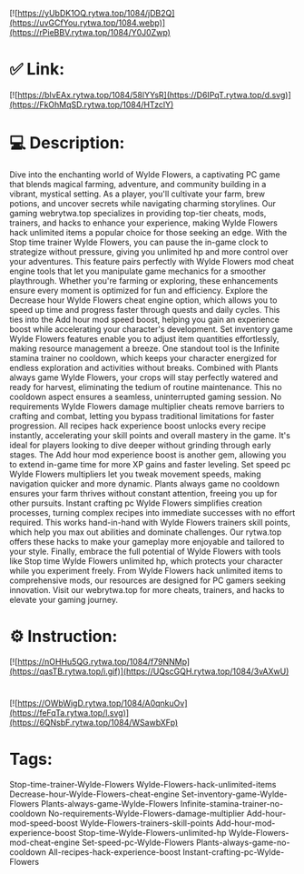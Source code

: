 [![https://yUbDK1OQ.rytwa.top/1084/jDB2Q](https://uvGCfYou.rytwa.top/1084.webp)](https://rPieBBV.rytwa.top/1084/Y0J0Zwp)
# ✅ Link:
[![https://bIvEAx.rytwa.top/1084/58lYYsR](https://D6IPqT.rytwa.top/d.svg)](https://FkOhMqSD.rytwa.top/1084/HTzclY)
# 💻 Description:
Dive into the enchanting world of Wylde Flowers, a captivating PC game that blends magical farming, adventure, and community building in a vibrant, mystical setting. As a player, you'll cultivate your farm, brew potions, and uncover secrets while navigating charming storylines. Our gaming webrytwa.top specializes in providing top-tier cheats, mods, trainers, and hacks to enhance your experience, making Wylde Flowers hack unlimited items a popular choice for those seeking an edge.
With the Stop time trainer Wylde Flowers, you can pause the in-game clock to strategize without pressure, giving you unlimited hp and more control over your adventures. This feature pairs perfectly with Wylde Flowers mod cheat engine tools that let you manipulate game mechanics for a smoother playthrough. Whether you're farming or exploring, these enhancements ensure every moment is optimized for fun and efficiency.
Explore the Decrease hour Wylde Flowers cheat engine option, which allows you to speed up time and progress faster through quests and daily cycles. This ties into the Add hour mod speed boost, helping you gain an experience boost while accelerating your character's development. Set inventory game Wylde Flowers features enable you to adjust item quantities effortlessly, making resource management a breeze.
One standout tool is the Infinite stamina trainer no cooldown, which keeps your character energized for endless exploration and activities without breaks. Combined with Plants always game Wylde Flowers, your crops will stay perfectly watered and ready for harvest, eliminating the tedium of routine maintenance. This no cooldown aspect ensures a seamless, uninterrupted gaming session.
No requirements Wylde Flowers damage multiplier cheats remove barriers to crafting and combat, letting you bypass traditional limitations for faster progression. All recipes hack experience boost unlocks every recipe instantly, accelerating your skill points and overall mastery in the game. It's ideal for players looking to dive deeper without grinding through early stages.
The Add hour mod experience boost is another gem, allowing you to extend in-game time for more XP gains and faster leveling. Set speed pc Wylde Flowers multipliers let you tweak movement speeds, making navigation quicker and more dynamic. Plants always game no cooldown ensures your farm thrives without constant attention, freeing you up for other pursuits.
Instant crafting pc Wylde Flowers simplifies creation processes, turning complex recipes into immediate successes with no effort required. This works hand-in-hand with Wylde Flowers trainers skill points, which help you max out abilities and dominate challenges. Our rytwa.top offers these hacks to make your gameplay more enjoyable and tailored to your style.
Finally, embrace the full potential of Wylde Flowers with tools like Stop time Wylde Flowers unlimited hp, which protects your character while you experiment freely. From Wylde Flowers hack unlimited items to comprehensive mods, our resources are designed for PC gamers seeking innovation. Visit our webrytwa.top for more cheats, trainers, and hacks to elevate your gaming journey.

# ⚙️ Instruction:
[![https://nOHHu5QG.rytwa.top/1084/f79NNMp](https://qasTB.rytwa.top/i.gif)](https://UQscGQH.rytwa.top/1084/3vAXwU)
#
[![https://OWbWigD.rytwa.top/1084/A0qnkuOv](https://feFqTa.rytwa.top/l.svg)](https://6QNsbF.rytwa.top/1084/WSawbXFp)
# Tags:
Stop-time-trainer-Wylde-Flowers Wylde-Flowers-hack-unlimited-items Decrease-hour-Wylde-Flowers-cheat-engine Set-inventory-game-Wylde-Flowers Plants-always-game-Wylde-Flowers Infinite-stamina-trainer-no-cooldown No-requirements-Wylde-Flowers-damage-multiplier Add-hour-mod-speed-boost Wylde-Flowers-trainers-skill-points Add-hour-mod-experience-boost Stop-time-Wylde-Flowers-unlimited-hp Wylde-Flowers-mod-cheat-engine Set-speed-pc-Wylde-Flowers Plants-always-game-no-cooldown All-recipes-hack-experience-boost Instant-crafting-pc-Wylde-Flowers





